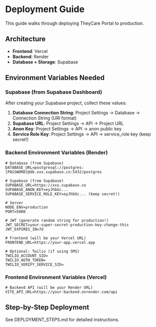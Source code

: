 # Deployment Guide

This guide walks through deploying TheyCare Portal to production.

## Architecture

- **Frontend**: Vercel
- **Backend**: Render
- **Database + Storage**: Supabase

## Environment Variables Needed

### Supabase (from Supabase Dashboard)

After creating your Supabase project, collect these values:

1. **Database Connection String**: Project Settings → Database → Connection String (URI format)
2. **Supabase URL**: Project Settings → API → Project URL
3. **Anon Key**: Project Settings → API → anon public key
4. **Service Role Key**: Project Settings → API → service_role key (keep secret!)

### Backend Environment Variables (Render)

```env
# Database (from Supabase)
DATABASE_URL=postgresql://postgres:[PASSWORD]@db.xxx.supabase.co:5432/postgres

# Supabase (from Supabase)
SUPABASE_URL=https://xxx.supabase.co
SUPABASE_ANON_KEY=eyJhbGc...
SUPABASE_SERVICE_ROLE_KEY=eyJhbGc... (keep secret!)

# Server
NODE_ENV=production
PORT=5000

# JWT (generate random string for production!)
JWT_SECRET=your-super-secret-production-key-change-this
JWT_EXPIRES_IN=7d

# Frontend (will be your Vercel URL)
FRONTEND_URL=https://your-app.vercel.app

# Optional: Twilio (if using SMS)
TWILIO_ACCOUNT_SID=
TWILIO_AUTH_TOKEN=
TWILIO_VERIFY_SERVICE_SID=
```

### Frontend Environment Variables (Vercel)

```env
# Backend API (will be your Render URL)
VITE_API_URL=https://your-backend.onrender.com/api
```

## Step-by-Step Deployment

See DEPLOYMENT_STEPS.md for detailed instructions.
